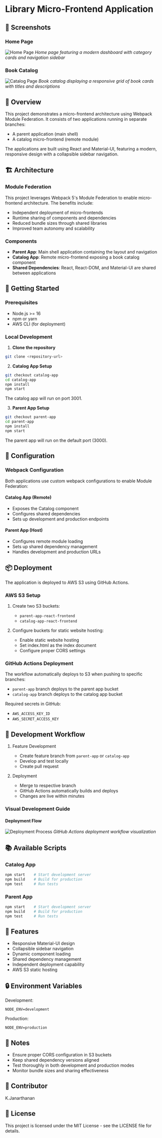 # Library Micro-Frontend Application

## 📸 Screenshots

### Home Page
![Home Page](/images/home_page.png)
*Home page featuring a modern dashboard with category cards and navigation sidebar*

### Book Catalog
![Catalog Page](/images/catalog.png)
*Book catalog displaying a responsive grid of book cards with titles and descriptions*

## 🎯 Overview

This project demonstrates a micro-frontend architecture using Webpack Module Federation. It consists of two applications running in separate branches:
- A parent application (main shell)
- A catalog micro-frontend (remote module)

The applications are built using React and Material-UI, featuring a modern, responsive design with a collapsible sidebar navigation.

## 🏗 Architecture

### Module Federation
This project leverages Webpack 5's Module Federation to enable micro-frontend architecture. The benefits include:
- Independent deployment of micro-frontends
- Runtime sharing of components and dependencies
- Reduced bundle sizes through shared libraries
- Improved team autonomy and scalability

### Components
- **Parent App**: Main shell application containing the layout and navigation
- **Catalog App**: Remote micro-frontend exposing a book catalog component
- **Shared Dependencies**: React, React-DOM, and Material-UI are shared between applications

## 🚀 Getting Started

### Prerequisites
- Node.js >= 16
- npm or yarn
- AWS CLI (for deployment)

### Local Development

1. **Clone the repository**
```bash
git clone <repository-url>
```

2. **Catalog App Setup**
```bash
git checkout catalog-app
cd catalog-app
npm install
npm start
```
The catalog app will run on port 3001.

3. **Parent App Setup**
```bash
git checkout parent-app
cd parent-app
npm install
npm start
```
The parent app will run on the default port (3000).

## 🔧 Configuration

### Webpack Configuration

Both applications use custom webpack configurations to enable Module Federation:

#### Catalog App (Remote)
- Exposes the Catalog component
- Configures shared dependencies
- Sets up development and production endpoints

#### Parent App (Host)
- Configures remote module loading
- Sets up shared dependency management
- Handles development and production URLs

## 📦 Deployment

The application is deployed to AWS S3 using GitHub Actions.

### AWS S3 Setup

1. Create two S3 buckets:
   - `parent-app-react-frontend`
   - `catalog-app-react-frontend`

2. Configure buckets for static website hosting:
   - Enable static website hosting
   - Set index.html as the index document
   - Configure proper CORS settings

### GitHub Actions Deployment

The workflow automatically deploys to S3 when pushing to specific branches:
- `parent-app` branch deploys to the parent app bucket
- `catalog-app` branch deploys to the catalog app bucket

Required secrets in GitHub:
- `AWS_ACCESS_KEY_ID`
- `AWS_SECRET_ACCESS_KEY`

## 🔄 Development Workflow

1. Feature Development
   - Create feature branch from `parent-app` or `catalog-app`
   - Develop and test locally
   - Create pull request

2. Deployment
   - Merge to respective branch
   - GitHub Actions automatically builds and deploys
   - Changes are live within minutes

### Visual Development Guide

#### Deployment Flow
![Deployment Process](/images/deployment.png)
*GitHub Actions deployment workflow visualization*

## 📚 Available Scripts

### Catalog App
```bash
npm start    # Start development server
npm build    # Build for production
npm test     # Run tests
```

### Parent App
```bash
npm start    # Start development server
npm build    # Build for production
npm test     # Run tests
```

## 🎨 Features

- Responsive Material-UI design
- Collapsible sidebar navigation
- Dynamic component loading
- Shared dependency management
- Independent deployment capability
- AWS S3 static hosting

## 🔒 Environment Variables

Development:
```env
NODE_ENV=development
```

Production:
```env
NODE_ENV=production
```

## 📝 Notes

- Ensure proper CORS configuration in S3 buckets
- Keep shared dependency versions aligned
- Test thoroughly in both development and production modes
- Monitor bundle sizes and sharing effectiveness

## 🤝 Contributor

K.Janarthanan

## 📄 License

This project is licensed under the MIT License - see the LICENSE file for details.
